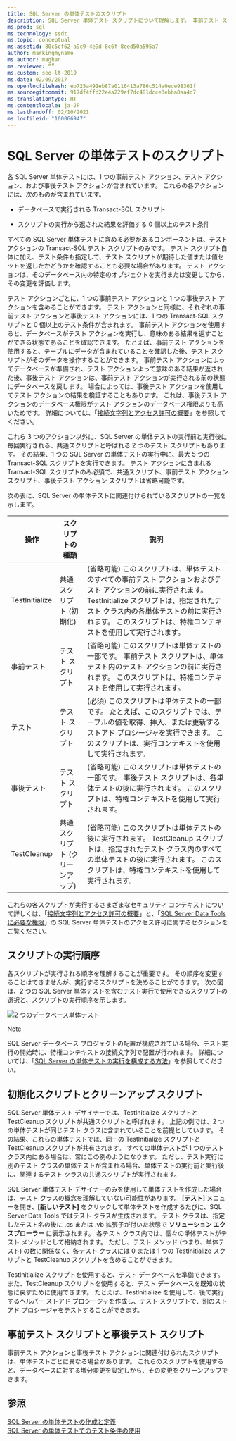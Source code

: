 ```yaml
---
title: SQL Server の単体テストのスクリプト
description: SQL Server 単体テスト スクリプトについて理解します。 事前テスト スクリプト、テスト スクリプト、事後テスト スクリプト、および共通スクリプトである TestInitialize と TestCleanup について説明します。
ms.prod: sql
ms.technology: ssdt
ms.topic: conceptual
ms.assetid: 80c5cf62-a9c9-4e9d-8c6f-8eed50a595a7
author: markingmyname
ms.author: maghan
ms.reviewer: “”
ms.custom: seo-lt-2019
ms.date: 02/09/2017
ms.openlocfilehash: eb725a491eb87a0116413a786c514a0ede98361f
ms.sourcegitcommit: 917df4ffd22e4a229af7dc481dcce3ebba0aa4d7
ms.translationtype: HT
ms.contentlocale: ja-JP
ms.lasthandoff: 02/10/2021
ms.locfileid: "100066947"
---
```

# <a name="scripts-in-sql-server-unit-tests"></a>SQL Server の単体テストのスクリプト

各 SQL Server 単体テストには、1 つの事前テスト アクション、テスト アクション、および事後テスト アクションが含まれています。 これらの各アクションには、次のものが含まれています。  
  
-   データベースで実行される Transact\-SQL スクリプト  
  
-   スクリプトの実行から返された結果を評価する 0 個以上のテスト条件  
  
すべての SQL Server 単体テストに含める必要があるコンポーネントは、テスト アクションの Transact\-SQL テスト スクリプトのみです。 テスト スクリプト自体に加え、テスト条件も指定して、テスト スクリプトが期待した値または値セットを返したかどうかを確認することも必要な場合があります。 テスト アクションは、そのデータベース内の特定のオブジェクトを実行または変更してから、その変更を評価します。  
  
テスト アクションごとに、1 つの事前テスト アクションと 1 つの事後テスト アクションを含めることができます。 テスト アクションと同様に、それぞれの事前テスト アクションと事後テスト アクションには、1 つの Transact\-SQL スクリプトと 0 個以上のテスト条件が含まれます。 事前テスト アクションを使用すると、データベースがテスト アクションを実行し、意味のある結果を返すことができる状態であることを確認できます。 たとえば、事前テスト アクションを使用すると、テーブルにデータが含まれていることを確認した後、テスト スクリプトがそのデータを操作することができます。 事前テスト アクションによってデータベースが準備され、テスト アクションよって意味のある結果が返された後、事後テスト アクションは、事前テスト アクションが実行される前の状態にデータベースを戻します。 場合によっては、事後テスト アクションを使用してテスト アクションの結果を検証することもあります。 これは、事後テスト アクションのデータベース権限がテスト アクションのデータベース権限よりも高いためです。 詳細については、「[接続文字列とアクセス許可の概要](../ssdt/overview-of-connection-strings-and-permissions.md)」を参照してください。  
  
これら 3 つのアクション以外に、SQL Server の単体テストの実行前と実行後に毎回実行される、共通スクリプトと呼ばれる 2 つのテスト スクリプトもあります。 その結果、1 つの SQL Server の単体テストの実行中に、最大 5 つの Transact\-SQL スクリプトを実行できます。 テスト アクションに含まれる Transact\-SQL スクリプトのみ必須で、共通スクリプト、事前テスト アクション スクリプト、事後テスト アクション スクリプトは省略可能です。  
  
次の表に、SQL Server の単体テストに関連付けられているスクリプトの一覧を示します。  
  
|**操作**|**スクリプトの種類**|**説明**|  
|--------------|-------------------|-------------------|  
|TestInitialize|共通スクリプト (初期化)|(省略可能) このスクリプトは、単体テストのすべての事前テスト アクションおよびテスト アクションの前に実行されます。 TestInitialize スクリプトは、指定されたテスト クラス内の各単体テストの前に実行されます。 このスクリプトは、特権コンテキストを使用して実行されます。|  
|事前テスト|テスト スクリプト|(省略可能) このスクリプトは単体テストの一部です。 事前テスト スクリプトは、単体テスト内のテスト アクションの前に実行されます。 このスクリプトは、特権コンテキストを使用して実行されます。|  
|テスト|テスト スクリプト|(必須) このスクリプトは単体テストの一部です。 たとえば、このスクリプトでは、テーブルの値を取得、挿入、または更新するストアド プロシージャを実行できます。 このスクリプトは、実行コンテキストを使用して実行されます。|  
|事後テスト|テスト スクリプト|(省略可能) このスクリプトは単体テストの一部です。 事後テスト スクリプトは、各単体テストの後に実行されます。 このスクリプトは、特権コンテキストを使用して実行されます。|  
|TestCleanup|共通スクリプト (クリーンアップ)|(省略可能) このスクリプトは単体テストの後に実行されます。 TestCleanup スクリプトは、指定されたテスト クラス内のすべての単体テストの後に実行されます。 このスクリプトは、特権コンテキストを使用して実行されます。|  
  
これらの各スクリプトが実行するさまざまなセキュリティ コンテキストについて詳しくは、「[接続文字列とアクセス許可の概要](../ssdt/overview-of-connection-strings-and-permissions.md)」と、「[SQL Server Data Tools に必要な権限](../ssdt/required-permissions-for-sql-server-data-tools.md)」の SQL Server 単体テストのアクセス許可に関するセクションをご覧ください。  
  
## <a name="order-in-which-scripts-are-run"></a>スクリプトの実行順序  
各スクリプトが実行される順序を理解することが重要です。 その順序を変更することはできませんが、実行するスクリプトを決めることができます。 次の図は、2 つの SQL Server 単体テストを含むテスト実行で使用できるスクリプトの選択と、スクリプトの実行順序を示します。  
  
![2 つのデータベース単体テスト](../ssdt/media/twodatabaseunittests.png "2 つのデータベース単体テスト")  
  
> [!NOTE]  
> SQL Server データベース プロジェクトの配置が構成されている場合、テスト実行の開始時に、特権コンテキストの接続文字列で配置が行われます。 詳細については、「[SQL Server の単体テストの実行を構成する方法](../ssdt/how-to-configure-sql-server-unit-test-execution.md)」を参照してください。  
  
## <a name="initialization-and-cleanup-scripts"></a>初期化スクリプトとクリーンアップ スクリプト  
SQL Server 単体テスト デザイナーでは、TestInitialize スクリプトと TestCleanup スクリプトが共通スクリプトと呼ばれます。 上記の例では、2 つの単体テストが同じテスト クラスに含まれていることを前提としています。 その結果、これらの単体テストでは、同一の TestInitialize スクリプトと TestCleanup スクリプトが共有されます。 すべての単体テストが 1 つのテスト クラス内にある場合は、常にこの例のようになります。 ただし、テスト実行に別のテスト クラスの単体テストが含まれる場合、単体テストの実行前と実行後に、関連するテスト クラスの共通スクリプトが実行されます。  
  
SQL Server 単体テスト デザイナーのみを使用して単体テストを作成した場合は、テスト クラスの概念を理解していない可能性があります。 **[テスト]** メニューを開き、**[新しいテスト]** をクリックして単体テストを作成するたびに、SQL Server Data Tools ではテスト クラスが生成されます。 テスト クラスは、指定したテスト名の後に .cs または .vb 拡張子が付いた状態で **ソリューション エクスプローラー** に表示されます。 各テスト クラス内では、個々の単体テストがテスト メソッドとして格納されます。 ただし、テスト メソッド (つまり、単体テスト) の数に関係なく、各テスト クラスには 0 または 1 つの TestInitialize スクリプトと TestCleanup スクリプトを含めることができます。  
  
TestInitialize スクリプトを使用すると、テスト データベースを準備できます。また、TestCleanup スクリプトを使用すると、テスト データベースを既知の状態に戻すために使用できます。 たとえば、TestInitialize を使用して、後で実行するヘルパー ストアド プロシージャを作成し、テスト スクリプトで、別のストアド プロシージャをテストすることができます。  
  
## <a name="pre-test-and-post-test-scripts"></a>事前テスト スクリプトと事後テスト スクリプト  
事前テスト アクションと事後テスト アクションに関連付けられたスクリプトは、単体テストごとに異なる場合があります。 これらのスクリプトを使用すると、データベースに対する増分変更を設定しから、その変更をクリーンアップできます。  
  
## <a name="see-also"></a>参照  
[SQL Server の単体テストの作成と定義](../ssdt/creating-and-defining-sql-server-unit-tests.md)  
[SQL Server の単体テストでのテスト条件の使用](../ssdt/using-test-conditions-in-sql-server-unit-tests.md)  
  
